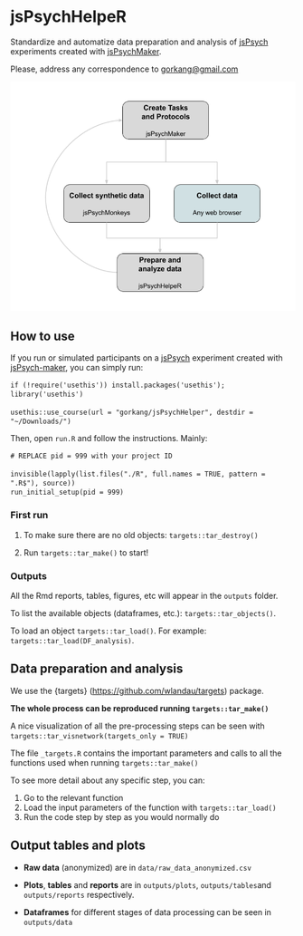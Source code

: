 # jsPsychHelpeR

Standardize and automatize data preparation and analysis of [jsPsych](https://www.jspsych.org/) experiments created with [jsPsychMaker](https://github.com/gorkang/jsPsychMaker).

Please, address any correspondence to [gorkang\@gmail.com](mailto:gorkang@gmail.com)


![](img/jsPsych-trinity.png)



## How to use

If you run or simulated participants on a [jsPsych](https://www.jspsych.org/) experiment created with [jsPsych-maker](https://github.com/gorkang/jsPsych-maker), you can simply run:

```
if (!require('usethis')) install.packages('usethis'); library('usethis')

usethis::use_course(url = "gorkang/jsPsychHelper", destdir = "~/Downloads/")
```
  
  
Then, open `run.R` and follow the instructions. Mainly:  

```
# REPLACE pid = 999 with your project ID

invisible(lapply(list.files("./R", full.names = TRUE, pattern = ".R$"), source))
run_initial_setup(pid = 999) 
```


### First run

1. To make sure there are no old objects: `targets::tar_destroy()`

2. Run `targets::tar_make()` to start!


### Outputs

All the Rmd reports, tables, figures, etc will appear in the `outputs` folder.  

To list the available objects (dataframes, etc.): `targets::tar_objects()`.  

To load an object `targets::tar_load()`. For example: `targets::tar_load(DF_analysis)`.  

  


## Data preparation and analysis

We use the {targets} (<https://github.com/wlandau/targets>) package.

**The whole process can be reproduced running `targets::tar_make()`**

A nice visualization of all the pre-processing steps can be seen with `targets::tar_visnetwork(targets_only = TRUE)`

The file `_targets.R` contains the important parameters and calls to all the functions used when running `targets::tar_make()`

To see more detail about any specific step, you can:

1.  Go to the relevant function
2.  Load the input parameters of the function with `targets::tar_load()`
3.  Run the code step by step as you would normally do

## Output tables and plots

-   **Raw data** (anonymized) are in `data/raw_data_anonymized.csv`

-   **Plots**, **tables** and **reports** are in `outputs/plots`, `outputs/tables`and `outputs/reports` respectively.

-   **Dataframes** for different stages of data processing can be seen in `outputs/data`

